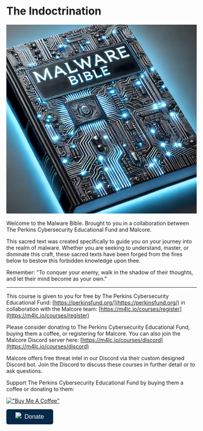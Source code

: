 # The Indoctrination

<div align="center">

<img src=".github/img_2.png" alt="" height="500" width="600">

</div>

Welcome to the Malware Bible. Brought to you in a collaboration between The Perkins Cybersecurity Educational Fund and Malcore. 

This sacred text was created specifically to guide you on your journey into the realm of malware. Whether you are seeking to understand, master, or dominate this craft, these sacred texts have been forged from the fires below to bestow this forbidden knowledge upon thee.

Remember: "To conquer your enemy, walk in the shadow of their thoughts, and let their mind become as your own."

---

This course is given to you for free by The Perkins Cybersecurity Educational Fund: [https://perkinsfund.org/](https://perkinsfund.org/) in collaboration with the Malcore team: [https://m4lc.io/courses/register](https://m4lc.io/courses/register)

Please consider donating to The Perkins Cybersecurity Educational Fund, buying them a coffee, or registering for Malcore. You can also join the Malcore Discord server here: [https://m4lc.io/courses/discord](https://m4lc.io/courses/discord)

Malcore offers free threat intel in our Discord via their custom designed Discord bot. Join the Discord to discuss these courses in further detail or to ask questions.

Support The Perkins Cybersecurity Educational Fund by buying them a coffee or donating to them:

[!["Buy Me A Coffee"](https://www.buymeacoffee.com/assets/img/custom_images/orange_img.png)](https://ko-fi.com/perkinsfund)
<link rel="stylesheet" type="text/css" href="https://donorbox.org/animate-popup-donate-button.css"><a class="dbox-donation-page-button" href="https://donorbox.org/malware-bible-fund?default_interval=o" style="background: rgb(6, 41, 73); color: rgb(255, 255, 255); text-decoration: none; font-family: Verdana, sans-serif; display: flex; font-size: 16px; padding: 8px 24px; border-radius: 5px; gap: 8px; width: fit-content; line-height: 24px;"><img src="https://donorbox.org/images/white_logo.svg" style="">Donate</a>